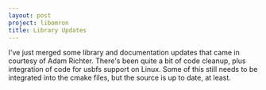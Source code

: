 ```yaml
---
layout: post
project: libomron
title: Library Updates
---
```


I've just merged some library and documentation updates that came in courtesy of Adam Richter. There's been quite a bit of code cleanup, plus integration of code for usbfs support on Linux. Some of this still needs to be integrated into the cmake files, but the source is up to date, at least.
